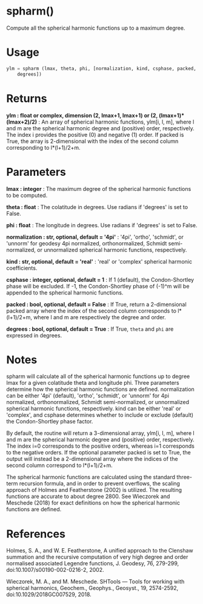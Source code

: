 # spharm()

Compute all the spherical harmonic functions up to a maximum degree.

# Usage

```python
ylm = spharm (lmax, theta, phi, [normalization, kind, csphase, packed,
    degrees])
```

# Returns

**ylm : float or complex, dimension (2, lmax+1, lmax+1) or (2, (lmax+1)\*(lmax+2)/2)**
:   An array of spherical harmonic functions, ylm[i, l, m], where l and m
        are the spherical harmonic degree and (positive) order, respectively.
        The index i provides the positive (0) and negative (1) order. If packed
        is True, the array is 2-dimensional with the index of the second column
        corresponding to l\*(l+1)/2+m.

# Parameters

**lmax : integer**
:   The maximum degree of the spherical harmonic functions to be computed.

**theta : float**
:   The colatitude in degrees. Use radians if 'degrees' is set to False.

**phi : float**
:   The longitude in degrees. Use radians if 'degrees' is set to False.

**normalization : str, optional, default = '4pi'**
:   '4pi', 'ortho', 'schmidt', or 'unnorm' for geodesy 4pi normalized,
        orthonormalized, Schmidt semi-normalized, or unnormalized spherical
        harmonic functions, respectively.

**kind : str, optional, default = 'real'**
:   'real' or 'complex' spherical harmonic coefficients.

**csphase : integer, optional, default = 1**
:   If 1 (default), the Condon-Shortley phase will be excluded. If -1, the
        Condon-Shortley phase of (-1)^m will be appended to the spherical
        harmonic functions.

**packed : bool, optional, default = False**
:   If True, return a 2-dimensional packed array where the index of the
        second column corresponds to l\*(l+1)/2+m, where l and m are
        respectively the degree and order.

**degrees : bool, optional, default = True**
:   If True, `theta` and `phi` are expressed in degrees.

# Notes

spharm will calculate all of the spherical harmonic functions up to degree
lmax for a given colatitude theta and longitude phi. Three parameters
determine how the spherical harmonic functions are defined. normalization
can be either '4pi' (default), 'ortho', 'schmidt', or 'unnorm' for 4pi
normalized, orthonormalized, Schmidt semi-normalized, or unnormalized
spherical harmonic functions, respectively. kind can be either 'real' or
'complex', and csphase determines whether to include or exclude (default)
the Condon-Shortley phase factor.

By default, the routine will return a 3-dimensional array, ylm[i, l, m],
where l and m are the spherical harmonic degree and (positive) order,
respectively. The index i=0 corresponds to the positive orders, whereas i=1
corresponds to the negative orders. If the optional parameter packed is set
to True, the output will instead be a 2-dimensional array where the indices
of the second column correspond to l\*(l+1)/2+m.

The spherical harmonic functions are calculated using the standard three-
term recursion formula, and in order to prevent overflows, the scaling
approach of Holmes and Featherstone (2002) is utilized. The resulting
functions are accurate to about degree 2800. See Wieczorek and Meschede
(2018) for exact definitions on how the spherical harmonic functions are
defined.

# References

Holmes, S. A., and W. E. Featherstone, A unified approach to the Clenshaw
summation and the recursive computation of very high degree and order
normalised associated Legendre functions, J. Geodesy, 76, 279-299,
doi:10.1007/s00190-002-0216-2, 2002.

Wieczorek, M. A., and M. Meschede. SHTools — Tools for working with
spherical harmonics, Geochem., Geophys., Geosyst., 19, 2574-2592,
doi:10.1029/2018GC007529, 2018.
    